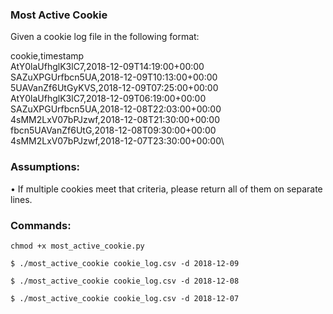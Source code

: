### Most Active Cookie
Given a cookie log file in the following format:

cookie,timestamp\
AtY0laUfhglK3lC7,2018-12-09T14:19:00+00:00\
SAZuXPGUrfbcn5UA,2018-12-09T10:13:00+00:00\
5UAVanZf6UtGyKVS,2018-12-09T07:25:00+00:00\
AtY0laUfhglK3lC7,2018-12-09T06:19:00+00:00\
SAZuXPGUrfbcn5UA,2018-12-08T22:03:00+00:00\
4sMM2LxV07bPJzwf,2018-12-08T21:30:00+00:00\
fbcn5UAVanZf6UtG,2018-12-08T09:30:00+00:00\
4sMM2LxV07bPJzwf,2018-12-07T23:30:00+00:00\

### Assumptions:
• If multiple cookies meet that criteria, please return all of them on separate lines.

### Commands:
```
chmod +x most_active_cookie.py

$ ./most_active_cookie cookie_log.csv -d 2018-12-09

$ ./most_active_cookie cookie_log.csv -d 2018-12-08

$ ./most_active_cookie cookie_log.csv -d 2018-12-07
```
